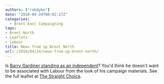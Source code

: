 ```yaml
---
authors: ["robdyke"]
date: "2010-04-24T00:02:17Z"
categories:
  - Brent East Campaigning
tags:
- Brent North
- Leaflets
- Labour
title: News from up Brent North
url: /2010/04/24/news-from-up-brent-north/
---
```

Is [Barry Gardiner standing as an independent](http://illandancient.blogspot.com/2010/04/ashamed-of-something-in-brent-north.html)? You'd think he doesn't want to be associated with Labour from the look of his campaign materials. See the full leaflet at [The Straight Choice](http://www.thestraightchoice.org/leaflets/2604/).